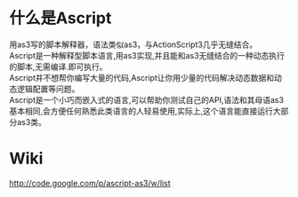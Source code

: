 什么是Ascript
=======

用as3写的脚本解释器，语法类似as3，与ActionScript3几乎无缝结合。		
Ascript是一种解释型脚本语言,用as3实现,并且能和as3无缝结合的一种动态执行的脚本,无需编译.即可执行。		
Ascript并不想帮你编写大量的代码,Ascript让你用少量的代码解决动态数据和动态逻辑配置等问题。		
Ascript是一个小巧而嵌入式的语言,可以帮助你测试自己的API,语法和其母语as3基本相同,会方便任何熟悉此类语言的人轻易使用,实际上,这个语言能直接运行大部分as3类。		

Wiki
=======		
http://code.google.com/p/ascript-as3/w/list

